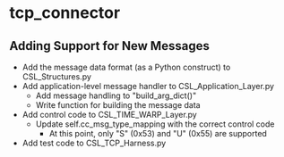 # tcp_connector

## Adding Support for New Messages
* Add the message data format (as a Python construct) to CSL_Structures.py
* Add application-level message handler to CSL_Application_Layer.py
  * Add message handling to "build_arg_dict()"
  * Write function for building the message data
* Add control code to CSL_TIME_WARP_Layer.py
  * Update self.cc_msg_type_mapping with the correct control code
    * At this point, only "S" (0x53) and "U" (0x55) are supported
* Add test code to CSL_TCP_Harness.py
